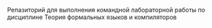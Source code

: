 Репазиторий для выполнения командной лабораторной работы по дисциплине Теория формальных языков и компиляторов
